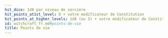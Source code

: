 ```yaml
---
hit_dice: 1d8 par niveau de sorcière
hit_points_at1st_level: 8 + votre modificateur de Constitution
hit_points_at_higher_levels: 1d8 (ou 5) + votre modificateur de Constitution par niveau de sorcière après le niveau 1
id: witchcraft_fr.md#points-de-vie
title: Points de vie
---
```


